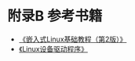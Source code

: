 # 附录B 参考书籍

- [《嵌入式Linux基础教程（第2版）》](https://book.douban.com/subject/10599779/)
- [《Linux设备驱动程序》](https://book.douban.com/subject/1723151/)

